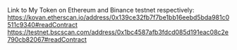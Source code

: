 Link to My Token on Ethereum and Binance testnet respectively:
https://kovan.etherscan.io/address/0x139ce32fb7f7be1bb16eebd5bda981c0511c9340#readContract
https://testnet.bscscan.com/address/0x1bc4587afb3fdcd085d191eac08c2e790cb82067#readContract

